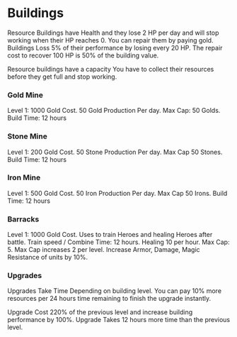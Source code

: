 # Buildings

Resource Buildings have Health and they lose 2 HP per day and will stop working when their HP reaches 0. You can repair them by paying gold. Buildings Loss 5% of their performance by losing every 20 HP. The repair cost to recover 100 HP is 50% of the building value.

Resource buildings have a capacity You have to collect their resources before they get full and stop working.

### Gold Mine

Level 1: 1000 Gold Cost. 50 Gold Production Per day. Max Cap: 50 Golds. Build Time: 12 hours

### Stone Mine

Level 1: 200 Gold Cost. 50 Stone Production Per day. Max Cap 50 Stones. Build Time: 12 hours

### Iron Mine

Level 1: 500 Gold Cost. 50 Iron Production Per day. Max Cap 50 Irons. Build Time: 12 hours

### Barracks

Level 1: 1000 Gold Cost. Uses to train Heroes and healing Heroes after battle. Train speed / Combine Time: 12 hours. Healing 10 per hour. Max Cap: 5. Max Cap increases 2 per level. Increase Armor, Damage, Magic Resistance of units by 10%.



### Upgrades

Upgrades Take Time Depending on building level. You can pay 10% more resources per 24 hours time remaining to finish the upgrade instantly.

Upgrade Cost 220% of the previous level and increase building performance by 100%. Upgrade Takes 12 hours more time than the previous level.

